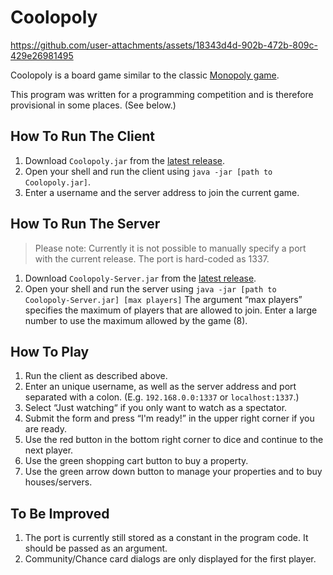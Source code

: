 # Coolopoly

https://github.com/user-attachments/assets/18343d4d-902b-472b-809c-429e26981495

Coolopoly is a board game similar to the classic [Monopoly game](https://en.wikipedia.org/wiki/Monopoly_(game)).

This program was written for a programming competition and is therefore provisional in some places. (See below.)

## How To Run The Client
1. Download `Coolopoly.jar` from the [latest release](https://github.com/NeoGames4/Coolopoly/releases).
2. Open your shell and run the client using `java -jar [path to Coolopoly.jar]`.
3. Enter a username and the server address to join the current game.

## How To Run The Server
> Please note: Currently it is not possible to manually specify a port with the current release. The port is hard-coded as 1337.
1. Download `Coolopoly-Server.jar` from the [latest release](https://github.com/NeoGames4/Coolopoly/releases).
2. Open your shell and run the server using `java -jar [path to Coolopoly-Server.jar] [max players]`
   The argument “max players” specifies the maximum of players that are allowed to join. Enter a large number to use the maximum allowed by the game (8).

## How To Play
1. Run the client as described above.
2. Enter an unique username, as well as the server address and port separated with a colon. (E.g. `192.168.0.0:1337` or `localhost:1337`.)
3. Select “Just watching“ if you only want to watch as a spectator.
4. Submit the form and press “I'm ready!” in the upper right corner if you are ready.
5. Use the red button in the bottom right corner to dice and continue to the next player.
6. Use the green shopping cart button to buy a property.
7. Use the green arrow down button to manage your properties and to buy houses/servers.

## To Be Improved
1. The port is currently still stored as a constant in the program code. It should be passed as an argument.
2. Community/Chance card dialogs are only displayed for the first player.

